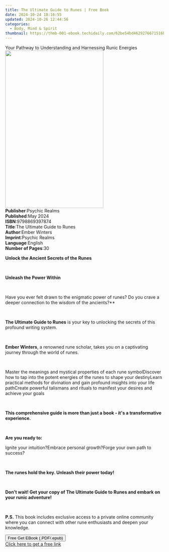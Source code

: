 ```yaml
---
title: The Ultimate Guide to Runes | Free Book
date: 2024-10-24 18:16:55
updated: 2024-10-26 12:44:56
categories:
  - Body, Mind & Spirit
thumbnail: https://thmb-001-ebook.techidaily.com/62be54bd4629276671516ba28c155c8b896f3a6c19f0e7536bc468ff140eefb3.jpg
---
```

<main id="book-container">
  <div class="flex flex-col">
    <div class="book-brief flex-1 py-6 px-4 sm:p-6 md:py-10 md:px-8">
      <!-- brief-->
      <div class="book-brief-main">
        Your Pathway to Understanding and Harnessing Runic Energies
      </div>
    </div>
    <div
      class="book-meta-info flex-1 grid gap-4 col-start-1 col-end-3 row-start-1 sm:mb-6 sm:grid-cols-4 lg:gap-6 lg:col-start-2 lg:row-end-6 lg:row-span-6 lg:mb-0"
    >
      <div
        class="book-meta-info-left place-content-center mt-4 p-4 text-sm leading-6 col-start-2 col-span-2 dark:text-slate-400"
      >
        <img
          class="w-full h-500 object-cover rounded-lg sm:h-255 sm:col-span-2 lg:col-span-full"
          src="https://img-001-ebook.techidaily.com/2b5fa9582d800ded8a8a56d2272f3c7bea345264fbc98e80fa2c0f0ba27b69aa.jpg"
          alt=""
          width="312"
          height="500"
        />
      </div>
      <div
        class="book-meta-info-right mt-2 col-start-1 row-start-2 col-span-3 self-center"
      >
        <!-- meta data  -->
        <div class="flex flex-col px-4 md:px-8">
          <div class="flex-1">
            <strong>Publisher</strong>:<span class="px-2">Psychic Realms</span>
          </div>
          <div class="flex-1">
            <strong>Published</strong>:<span class="px-2">May 2024</span>
          </div>
          <div class="flex-1">
            <strong>ISBN</strong>:<span class="px-2">9798869397874</span>
          </div>
          <div class="flex-1">
            <strong>Title</strong>:<span class="px-2"
              >The Ultimate Guide to Runes</span
            >
          </div>
          <div class="flex-1">
            <strong>Author</strong>:<span class="px-2">Ember Winters</span>
          </div>
          <div class="flex-1">
            <strong>Imprint</strong>:<span class="px-2">Psychic Realms</span>
          </div>
          <div class="flex-1">
            <strong>Language</strong>:<span class="px-2">English</span>
          </div>
          <div class="flex-1">
            <strong>Number of Pages</strong>:<span class="px-2">30</span>
          </div>
        </div>
      </div>
    </div>
    <div class="book-description flex-1 py-6 px-4 sm:p-6 md:py-10 md:px-8">
      <div class="book-description-main">
        <div accordion-content="" id="description">
          <p><strong>Unlock the Ancient Secrets of the Runes</strong></p>
          <p><br /></p>
          <p><strong>Unleash the Power Within</strong></p>
          <p><br /></p>
          <p>
            Have you ever felt drawn to the enigmatic power of runes? Do you
            crave a deeper connection to the wisdom of the ancients?**
          </p>
          <p><br /></p>
          <p>
            <strong>The Ultimate Guide to Runes</strong> is your key to
            unlocking the secrets of this profound writing system.
          </p>
          <p><br /></p>
          <p>
            <strong>Ember Winters</strong>, a renowned rune scholar, takes you
            on a captivating journey through the world of runes.
          </p>
          <p><br /></p>
          <span contenteditable="false" class="ql-ui"></span>Master the meanings
          and mystical properties of each rune symbol<span
            contenteditable="false"
            class="ql-ui"
          ></span
          >Discover how to tap into the potent energies of the runes to shape
          your destiny<span contenteditable="false" class="ql-ui"></span>Learn
          practical methods for divination and gain profound insights into your
          life path<span contenteditable="false" class="ql-ui"></span>Create
          powerful talismans and rituals to manifest your desires and achieve
          your goals
          <p><br /></p>
          <p>
            <strong
              >This comprehensive guide is more than just a book - it's a
              transformative experience.</strong
            >
          </p>
          <p><br /></p>
          <p><strong>Are you ready to:</strong></p>
          <span contenteditable="false" class="ql-ui"></span>Ignite your
          intuition?<span contenteditable="false" class="ql-ui"></span>Embrace
          personal growth?<span contenteditable="false" class="ql-ui"></span
          >Forge your own path to success?
          <p><br /></p>
          <p>
            <strong>The runes hold the key. Unleash their power today!</strong>
          </p>
          <p><br /></p>
          <p>
            <strong
              >Don't wait! Get your copy of The Ultimate Guide to Runes and
              embark on your runic adventure!</strong
            >
          </p>
          <p><br /></p>
          <p>
            <strong>P.S.</strong> This book includes exclusive access to a
            private online community where you can connect with other rune
            enthusiasts and deepen your knowledge.
          </p>
        </div>
        <div class="accordion-fader"></div>
      </div>
    </div>
    <div class="book-excerpts flex-1 py-6 px-4 sm:p-6 md:py-10 md:px-8"></div>
    <div
      class="book-about-author flex-1 py-6 px-4 sm:p-6 md:py-10 md:px-8"
    ></div>
    <div class="book-free-get flex-1 py-6 px-4 sm:p-6 md:py-10 md:px-8">
      <button
        id="btn-free-get"
        class="bg-blue-500 hover:bg-blue-700 text-white font-bold py-2 px-4 rounded"
      >
        Free Get EBook (.PDF/.epub)
      </button>
      <div id="countdown-display" class="px-2 text-lg mt-2"></div>
      <a
        id="free-link"
        class="hidden bg-blue-500 hover:bg-blue-700 text-white font-bold py-2 px-4 rounded"
        href="https://www.ebooks.com/en-us/book/211359638/the-ultimate-guide-to-runes/ember-winters/"
        target="_blank"
        >Click here to get a free link</a
      >
    </div>
    <script>
      let countdownTime = 0;
      let countdownInterval = null;
      document
        .getElementById('btn-free-get')
        .addEventListener('click', startCountdown);
      function startCountdown() {
        countdownTime = new Date().getTime() + 60000 * 3;
        countdownInterval = setInterval(updateCountdown, 1000);
        document.getElementById('btn-free-get').disabled = true;
        document
          .getElementById('btn-free-get')
          .classList.add('bg-gray-500', 'cursor-not-allowed');
      }
      function updateCountdown() {
        let currentTime = new Date().getTime();
        let timeLeft = countdownTime - currentTime;
        let secondsLeft = Math.floor(timeLeft / 1000);
        document.getElementById('countdown-display').innerHTML =
          `Remaining time: ${secondsLeft} seconds.`;
        if (secondsLeft <= 0) {
          clearInterval(countdownInterval);
          document.getElementById('btn-free-get').classList.add('hidden');
          document.getElementById('free-link').classList.remove('hidden');
          document.getElementById('countdown-display').innerHTML = '';
        }
      }
    </script>
  </div>
</main>
